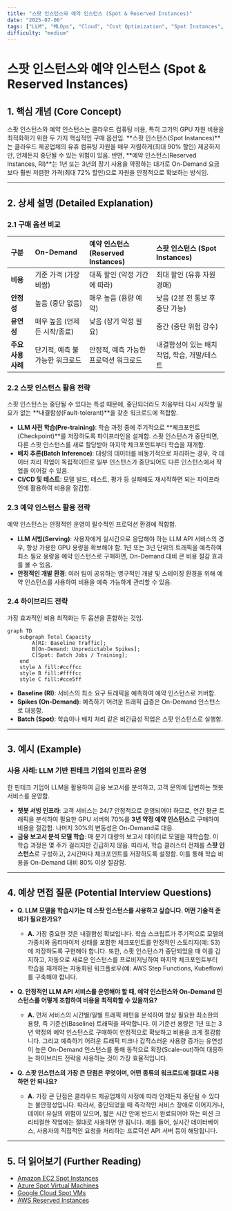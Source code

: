 ```yaml
---
title: "스팟 인스턴스와 예약 인스턴스 (Spot & Reserved Instances)"
date: "2025-07-06"
tags: ["LLM", "MLOps", "Cloud", "Cost Optimization", "Spot Instances", "Reserved Instances"]
difficulty: "medium"
---
```


# 스팟 인스턴스와 예약 인스턴스 (Spot & Reserved Instances)

## 1. 핵심 개념 (Core Concept)

스팟 인스턴스와 예약 인스턴스는 클라우드 컴퓨팅 비용, 특히 고가의 GPU 자원 비용을 최적화하기 위한 두 가지 핵심적인 구매 옵션임. **스팟 인스턴스(Spot Instances)**는 클라우드 제공업체의 유휴 컴퓨팅 자원을 매우 저렴하게(최대 90% 할인) 제공하지만, 언제든지 중단될 수 있는 위험이 있음. 반면, **예약 인스턴스(Reserved Instances, RI)**는 1년 또는 3년의 장기 사용을 약정하는 대가로 On-Demand 요금보다 훨씬 저렴한 가격(최대 72% 할인)으로 자원을 안정적으로 확보하는 방식임.

---

## 2. 상세 설명 (Detailed Explanation)

### 2.1 구매 옵션 비교

| 구분 | On-Demand | 예약 인스턴스 (Reserved Instances) | 스팟 인스턴스 (Spot Instances) |
| :--- | :--- | :--- | :--- |
| **비용** | 기준 가격 (가장 비쌈) | 대폭 할인 (약정 기간에 따라) | 최대 할인 (유휴 자원 경매) |
| **안정성** | 높음 (중단 없음) | 매우 높음 (용량 예약) | 낮음 (2분 전 통보 후 중단 가능) |
| **유연성** | 매우 높음 (언제든 시작/종료) | 낮음 (장기 약정 필요) | 중간 (중단 위험 감수) |
| **주요 사용 사례** | 단기적, 예측 불가능한 워크로드 | 안정적, 예측 가능한 프로덕션 워크로드 | 내결함성이 있는 배치 작업, 학습, 개발/테스트 |

### 2.2 스팟 인스턴스 활용 전략

스팟 인스턴스는 중단될 수 있다는 특성 때문에, 중단되더라도 처음부터 다시 시작할 필요가 없는 **내결함성(Fault-tolerant)**을 갖춘 워크로드에 적합함.

*   **LLM 사전 학습(Pre-training)**: 학습 과정 중에 주기적으로 **체크포인트(Checkpoint)**를 저장하도록 파이프라인을 설계함. 스팟 인스턴스가 중단되면, 다른 스팟 인스턴스를 새로 할당받아 마지막 체크포인트부터 학습을 재개함.
*   **배치 추론(Batch Inference)**: 대량의 데이터를 비동기적으로 처리하는 경우, 각 데이터 처리 작업이 독립적이므로 일부 인스턴스가 중단되어도 다른 인스턴스에서 작업을 이어갈 수 있음.
*   **CI/CD 및 테스트**: 모델 빌드, 테스트, 평가 등 실패해도 재시작하면 되는 파이프라인에 활용하여 비용을 절감함.

### 2.3 예약 인스턴스 활용 전략

예약 인스턴스는 안정적인 운영이 필수적인 프로덕션 환경에 적합함.

*   **LLM 서빙(Serving)**: 사용자에게 실시간으로 응답해야 하는 LLM API 서비스의 경우, 항상 가용한 GPU 용량을 확보해야 함. 1년 또는 3년 단위의 트래픽을 예측하여 최소 필요 용량을 예약 인스턴스로 구매하면, On-Demand 대비 큰 비용 절감 효과를 볼 수 있음.
*   **안정적인 개발 환경**: 여러 팀이 공유하는 영구적인 개발 및 스테이징 환경을 위해 예약 인스턴스를 사용하여 비용을 예측 가능하게 관리할 수 있음.

### 2.4 하이브리드 전략

가장 효과적인 비용 최적화는 두 옵션을 혼합하는 것임.

```mermaid
graph TD
    subgraph Total Capacity
        A[RI: Baseline Traffic];
        B[On-Demand: Unpredictable Spikes];
        C[Spot: Batch Jobs / Training];
    end
    style A fill:#ccffcc
    style B fill:#ffffcc
    style C fill:#cce5ff
```

*   **Baseline (RI)**: 서비스의 최소 요구 트래픽을 예측하여 예약 인스턴스로 커버함.
*   **Spikes (On-Demand)**: 예측하기 어려운 트래픽 급증은 On-Demand 인스턴스로 대응함.
*   **Batch (Spot)**: 학습이나 배치 처리 같은 비긴급성 작업은 스팟 인스턴스로 실행함.

---

## 3. 예시 (Example)

### 사용 사례: LLM 기반 핀테크 기업의 인프라 운영

한 핀테크 기업이 LLM을 활용하여 금융 보고서를 분석하고, 고객 문의에 답변하는 챗봇 서비스를 운영함.

*   **챗봇 서빙 인프라**: 고객 서비스는 24/7 안정적으로 운영되어야 하므로, 연간 평균 트래픽을 분석하여 필요한 GPU 서버의 70%를 **3년 약정 예약 인스턴스**로 구매하여 비용을 절감함. 나머지 30%의 변동성은 On-Demand로 대응.
*   **금융 보고서 분석 모델 학습**: 매 분기 대량의 보고서 데이터로 모델을 재학습함. 이 학습 과정은 몇 주가 걸리지만 긴급하지 않음. 따라서, 학습 클러스터 전체를 **스팟 인스턴스**로 구성하고, 2시간마다 체크포인트를 저장하도록 설정함. 이를 통해 학습 비용을 On-Demand 대비 80% 이상 절감함.

---

## 4. 예상 면접 질문 (Potential Interview Questions)

*   **Q. LLM 모델을 학습시키는 데 스팟 인스턴스를 사용하고 싶습니다. 어떤 기술적 준비가 필요한가요?**
    *   **A.** 가장 중요한 것은 내결함성 확보입니다. 학습 스크립트가 주기적으로 모델의 가중치와 옵티마이저 상태를 포함한 체크포인트를 안정적인 스토리지(예: S3)에 저장하도록 구현해야 합니다. 또한, 스팟 인스턴스가 중단되었을 때 이를 감지하고, 자동으로 새로운 인스턴스를 프로비저닝하여 마지막 체크포인트부터 학습을 재개하는 자동화된 워크플로우(예: AWS Step Functions, Kubeflow)를 구축해야 합니다.

*   **Q. 안정적인 LLM API 서비스를 운영해야 할 때, 예약 인스턴스와 On-Demand 인스턴스를 어떻게 조합하여 비용을 최적화할 수 있을까요?**
    *   **A.** 먼저 서비스의 시간별/일별 트래픽 패턴을 분석하여 항상 필요한 최소한의 용량, 즉 기준선(Baseline) 트래픽을 파악합니다. 이 기준선 용량은 1년 또는 3년 약정의 예약 인스턴스로 구매하여 안정적으로 확보하고 비용을 크게 절감합니다. 그리고 예측하기 어려운 트래픽 피크나 갑작스러운 사용량 증가는 유연성이 높은 On-Demand 인스턴스를 통해 동적으로 확장(Scale-out)하여 대응하는 하이브리드 전략을 사용하는 것이 가장 효율적입니다.

*   **Q. 스팟 인스턴스의 가장 큰 단점은 무엇이며, 어떤 종류의 워크로드에 절대로 사용하면 안 되나요?**
    *   **A.** 가장 큰 단점은 클라우드 제공업체의 사정에 따라 언제든지 중단될 수 있다는 불안정성입니다. 따라서, 중단되었을 때 즉각적인 서비스 장애로 이어지거나, 데이터 유실의 위험이 있으며, 짧은 시간 안에 반드시 완료되어야 하는 미션 크리티컬한 작업에는 절대로 사용하면 안 됩니다. 예를 들어, 실시간 데이터베이스, 사용자의 직접적인 요청을 처리하는 프로덕션 API 서버 등이 해당됩니다.

---

## 5. 더 읽어보기 (Further Reading)

*   [Amazon EC2 Spot Instances](https://aws.amazon.com/ec2/spot/)
*   [Azure Spot Virtual Machines](https://azure.microsoft.com/en-us/products/virtual-machines/spot/)
*   [Google Cloud Spot VMs](https://cloud.google.com/spot-vms)
*   [AWS Reserved Instances](https://aws.amazon.com/ec2/pricing/reserved-instances/)